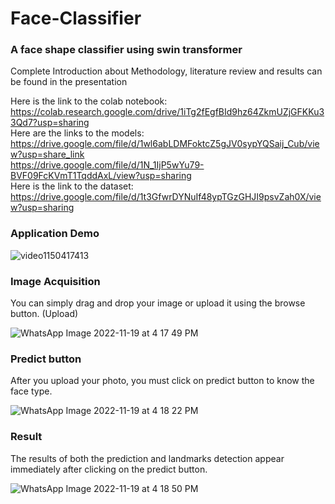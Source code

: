 # Face-Classifier
### A face shape classifier using swin transformer <br />

Complete Introduction about Methodology, literature review and results can be found in the presentation

Here is the link to the colab notebook: <br />
https://colab.research.google.com/drive/1iTg2fEgfBId9hz64ZkmUZjGFKKu33Qd7?usp=sharing <br />
Here are the links to the models: <br />
https://drive.google.com/file/d/1wl6abLDMFoktcZ5gJV0sypYQSaij_Cub/view?usp=share_link <br />
https://drive.google.com/file/d/1N_1IjP5wYu79-BVF09FcKVmT1TqddAxL/view?usp=sharing <br />
Here is the link to the dataset: <br />
https://drive.google.com/file/d/1t3GfwrDYNuIf48ypTGzGHJI9psvZah0X/view?usp=sharing <br />

### Application Demo <br />

![video1150417413](https://user-images.githubusercontent.com/61421659/202854608-06c7148c-8271-45f4-bcb2-302375d04b96.gif)

### Image Acquisition <br />
You can simply drag and drop your image or upload it using the browse button. (Upload) <br />

![WhatsApp Image 2022-11-19 at 4 17 49 PM](https://user-images.githubusercontent.com/61421659/202855321-235321ad-bcb0-401a-92e7-bb529d2593bf.jpeg)


### Predict button <br />
After you upload your photo, you must click on predict button to know the face type. <br />

![WhatsApp Image 2022-11-19 at 4 18 22 PM](https://user-images.githubusercontent.com/61421659/202855351-eac3d41a-b4a7-49a5-bde2-32959eaa4046.jpeg)

### Result <br />
The results of both the prediction and landmarks detection appear immediately after clicking on the predict button. <br />

![WhatsApp Image 2022-11-19 at 4 18 50 PM](https://user-images.githubusercontent.com/61421659/202855368-9b668a7e-6e42-45b9-81a1-f93e275ed5f0.jpeg)
